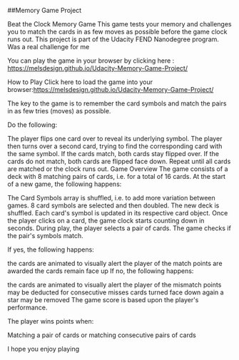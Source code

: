 ##Memory Game Project

Beat the Clock Memory Game
This game tests your memory and challenges you to match the cards in as few moves as possible before the game clock runs out.
This project is part of the Udacity FEND Nanodegree program.
Was a real challenge for me 

You can play the game in your browser by clicking here : https://melsdesign.github.io/Udacity-Memory-Game-Project/

How to Play
Click here to load the game into your browser:https://melsdesign.github.io/Udacity-Memory-Game-Project/

The key to the game is to remember the card symbols and match the pairs in as few tries (moves) as possible.

Do the following:

The player flips one card over to reveal its underlying symbol.
The player then turns over a second card, trying to find the corresponding card with the same symbol.
If the cards match, both cards stay flipped over.
If the cards do not match, both cards are flipped face down.
Repeat until all cards are matched or the clock runs out.
Game Overview
The game consists of a deck with 8 matching pairs of cards, i.e. for a total of 16 cards. At the start of a new game, the following happens:

The Card Symbols array is shuffled, i.e. to add more variation between games.
8 card symbols are selected and then doubled.
The new deck is shuffled.
Each card's symbol is updated in its respective card object.
Once the player clicks on a card, the game clock starts counting down in seconds. During play, the player selects a pair of cards. The game checks if the pair's symbols match.

If yes, the following happens:

the cards are animated to visually alert the player of the match
points are awarded
the cards remain face up
If no, the following happens:

the cards are animated to visually alert the player of the mismatch
points may be deducted for consecutive misses
cards turned face down again
a star may be removed
The game score is based upon the player's performance. 

The player wins points when:

Matching a pair of cards or matching consecutive pairs of cards

I hope you enjoy playing
